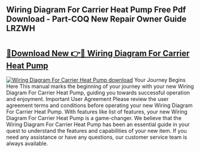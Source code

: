 ## Wiring Diagram For Carrier Heat Pump Free Pdf Download - Part-COQ New Repair Owner Guide LRZWH

# <h2><a href="http://dfq8ba.blite.top/?on=Wiring+Diagram+For+Carrier+Heat+Pump">🔗Download New 👉🔴 Wiring Diagram For Carrier Heat Pump</a></h2>

[![Wiring Diagram For Carrier Heat Pump download](https://i.imgur.com/lujVjoI.png)](http://dfq8ba.blite.top/?on=Wiring+Diagram+For+Carrier+Heat+Pump)
Your Journey Begins Here This manual marks the beginning of your journey with your new Wiring Diagram For Carrier Heat Pump, guiding you towards successful operation and enjoyment. Important User Agreement Please review the user agreement terms and conditions before operating your new Wiring Diagram For Carrier Heat Pump. With features like list of features, your new Wiring Diagram For Carrier Heat Pump is a game-changer. We believe that the Wiring Diagram For Carrier Heat Pump has been an essential guide in your quest to understand the features and capabilities of your new item. If you need any assistance or have any questions, our customer service team is always available.
